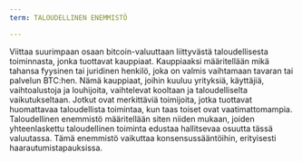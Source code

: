 ```yaml
---
term: TALOUDELLINEN ENEMMISTÖ

---
```

Viittaa suurimpaan osaan bitcoin-valuuttaan liittyvästä taloudellisesta toiminnasta, jonka tuottavat kauppiaat. Kauppiaaksi määritellään mikä tahansa fyysinen tai juridinen henkilö, joka on valmis vaihtamaan tavaran tai palvelun BTC:hen. Nämä kauppiaat, joihin kuuluu yrityksiä, käyttäjiä, vaihtoalustoja ja louhijoita, vaihtelevat kooltaan ja taloudelliselta vaikutukseltaan. Jotkut ovat merkittäviä toimijoita, jotka tuottavat huomattavaa taloudellista toimintaa, kun taas toiset ovat vaatimattomampia. Taloudellinen enemmistö määritellään siten niiden mukaan, joiden yhteenlaskettu taloudellinen toiminta edustaa hallitsevaa osuutta tässä valuutassa. Tämä enemmistö vaikuttaa konsensussääntöihin, erityisesti haarautumistapauksissa.